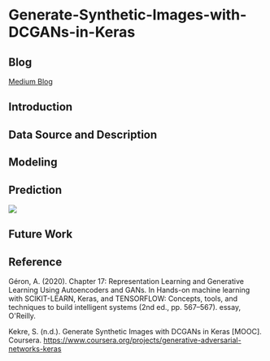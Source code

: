 # Generate-Synthetic-Images-with-DCGANs-in-Keras

## Blog

[Medium Blog]()

## Introduction

## Data Source and Description

## Modeling

## Prediction

<img src = '../main/Data & Images/dcgan_demo.gif'>

## Future Work

## Reference

Géron, A. (2020). Chapter 17: Representation Learning and Generative Learning Using Autoencoders and GANs. In Hands-on machine learning with SCIKIT-LEARN, Keras, and TENSORFLOW: Concepts, tools, and techniques to build intelligent systems (2nd ed., pp. 567–567). essay, O'Reilly. 

Kekre, S. (n.d.). Generate Synthetic Images with DCGANs in Keras [MOOC]. Coursera. https://www.coursera.org/projects/generative-adversarial-networks-keras
